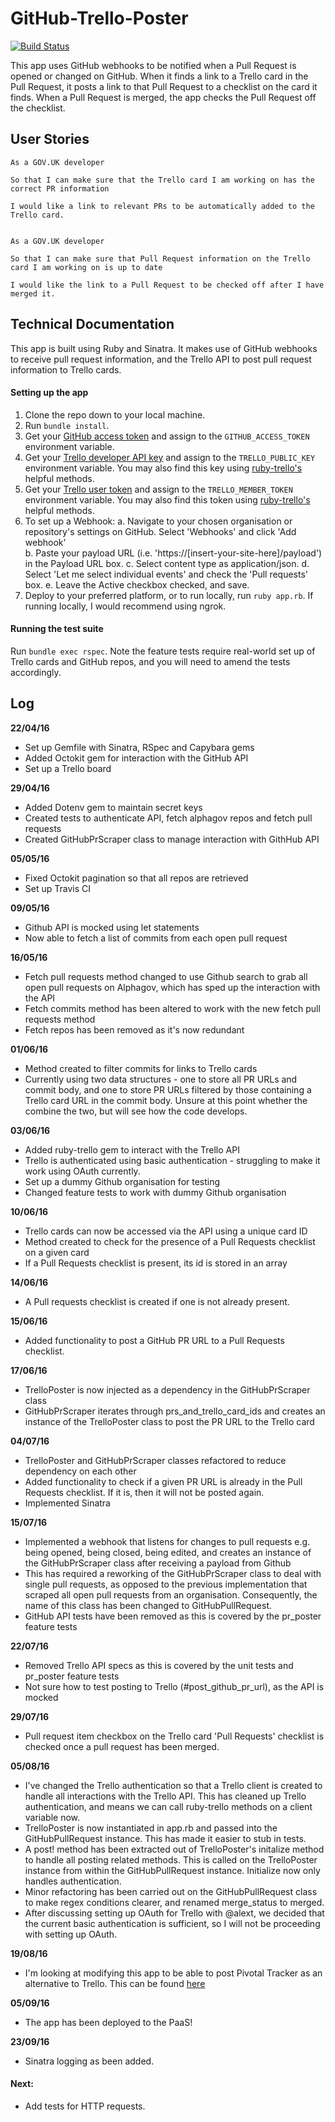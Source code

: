 # GitHub-Trello-Poster
[![Build Status](https://travis-ci.org/emmabeynon/github-trello-poster.svg?branch=master)](https://travis-ci.org/emmabeynon/github-trello-poster)

This app uses GitHub webhooks to be notified when a Pull Request is opened or changed on GitHub.  When it finds a link to a Trello card in the Pull Request, it posts a link to that Pull Request to a checklist on the card it finds.  When a Pull Request is merged, the app checks the Pull Request off the checklist.

## User Stories
```
As a GOV.UK developer

So that I can make sure that the Trello card I am working on has the correct PR information

I would like a link to relevant PRs to be automatically added to the Trello card.


As a GOV.UK developer

So that I can make sure that Pull Request information on the Trello card I am working on is up to date

I would like the link to a Pull Request to be checked off after I have merged it.
```

## Technical Documentation
This app is built using Ruby and Sinatra.  It makes use of GitHub webhooks to receive pull request information, and the Trello API to post pull request information to Trello cards.

#### Setting up the app
1. Clone the repo down to your local machine.
2. Run `bundle install`.
3. Get your [GitHub access token](https://help.github.com/articles/creating-an-access-token-for-command-line-use/) and assign to the `GITHUB_ACCESS_TOKEN` environment variable.
4. Get your [Trello developer API key](https://trello.com/app-key) and assign to the `TRELLO_PUBLIC_KEY` environment variable. You may also find this key using [ruby-trello's](https://github.com/jeremytregunna/ruby-trello) helpful methods.
5. Get your [Trello user token](https://developers.trello.com/authorize) and assign to the `TRELLO_MEMBER_TOKEN` environment variable. You may also find this token using [ruby-trello's](https://github.com/jeremytregunna/ruby-trello) helpful methods.
6. To set up a Webhook:
    a. Navigate to your chosen organisation or repository's settings on GitHub. Select 'Webhooks' and click 'Add webhook'  
    b. Paste your payload URL (i.e. 'https://[insert-your-site-here]/payload') in the Payload URL box.
    c. Select content type as application/json.
    d. Select 'Let me select individual events' and check the 'Pull requests' box.
    e. Leave the Active checkbox checked, and save.
7. Deploy to your preferred platform, or to run locally, run `ruby app.rb`.  If running locally, I would recommend using ngrok.

#### Running the test suite
Run `bundle exec rspec`.
Note the feature tests require real-world set up of Trello cards and GitHub repos, and you will need to amend the tests accordingly.

## Log
**22/04/16**
- Set up Gemfile with Sinatra, RSpec and Capybara gems
- Added Octokit gem for interaction with the GitHub API
- Set up a Trello board

**29/04/16**
- Added Dotenv gem to maintain secret keys
- Created tests to authenticate API, fetch alphagov repos and fetch pull requests
- Created GitHubPrScraper class to manage interaction with GithHub API

**05/05/16**
- Fixed Octokit pagination so that all repos are retrieved
- Set up Travis CI

**09/05/16**
- Github API is mocked using let statements
- Now able to fetch a list of commits from each open pull request

**16/05/16**
- Fetch pull requests method changed to use Github search to grab all open pull requests on Alphagov, which has sped up the interaction with the API
- Fetch commits method has been altered to work with the new fetch pull requests method
- Fetch repos has been removed as it's now redundant

**01/06/16**
- Method created to filter commits for links to Trello cards
- Currently using two data structures - one to store all PR URLs and commit body, and one to store PR URLs filtered by those containing a Trello card URL in the commit body.  Unsure at this point whether the combine the two, but will see how the code develops.

**03/06/16**
- Added ruby-trello gem to interact with the Trello API
- Trello is authenticated using basic authentication - struggling to make it work using OAuth currently.
- Set up a dummy Github organisation for testing
- Changed feature tests to work with dummy Github organisation

**10/06/16**
- Trello cards can now be accessed via the API using a unique card ID
- Method created to check for the presence of a Pull Requests checklist on a given card
- If a Pull Requests checklist is present, its id is stored in an array

**14/06/16**
- A Pull requests checklist is created if one is not already present.

**15/06/16**
- Added functionality to post a GitHub PR URL to a Pull Requests checklist.

**17/06/16**
- TrelloPoster is now injected as a dependency in the GitHubPrScraper class
- GitHubPrScraper iterates through prs_and_trello_card_ids and creates an instance of the TrelloPoster class to post the PR URL to the Trello card

**04/07/16**
- TrelloPoster and GitHubPrScraper classes refactored to reduce dependency on each other
- Added functionality to check if a given PR URL is already in the Pull Requests checklist.  If it is, then it will not be posted again.
- Implemented Sinatra

**15/07/16**
- Implemented a webhook that listens for changes to pull requests e.g. being opened, being closed, being edited, and creates an instance of the GitHubPrScraper class after receiving a payload from Github
- This has required a reworking of the GitHubPrScraper class to deal with single pull requests, as opposed to the previous implementation that scraped all open pull requests from an organisation.  Consequently, the name of this class has been changed to GitHubPullRequest.
- GitHub API tests have been removed as this is covered by the pr_poster feature tests

**22/07/16**
- Removed Trello API specs as this is covered by the unit tests and pr_poster feature tests
- Not sure how to test posting to Trello (#post_github_pr_url), as the API is mocked

**29/07/16**
- Pull request item checkbox on the Trello card 'Pull Requests' checklist is checked once a pull request has been merged.

**05/08/16**
- I've changed the Trello authentication so that a Trello client is created to handle all interactions with the Trello API.  This has cleaned up Trello authentication, and means we can call ruby-trello methods on a client variable now.
- TrelloPoster is now instantiated in app.rb and passed into the GitHubPullRequest instance. This has made it easier to stub in tests.
- A post! method has been extracted out of TrelloPoster's initalize method to handle all posting related methods.  This is called on the TrelloPoster instance from within the GitHubPullRequest instance.  Initialize now only handles authentication.
- Minor refactoring has been carried out on the GitHubPullRequest class to make regex conditions clearer, and renamed merge_status to merged.
- After discussing setting up OAuth for Trello with @alext, we decided that the current basic authentication is sufficient, so I will not be proceeding with setting up OAuth.

**19/08/16**
- I'm looking at modifying this app to be able to post Pivotal Tracker as an alternative to Trello.  This can be found [here](https://github.com/emmabeynon/github-pivotal-poster)

**05/09/16**
- The app has been deployed to the PaaS!

**23/09/16**
- Sinatra logging as been added.

#### Next:
- Add tests for HTTP requests.
